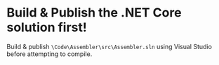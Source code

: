 # Build & Publish the .NET Core solution first!

Build & publish `\Code\Assembler\src\Assembler.sln` using Visual Studio before attempting to compile.